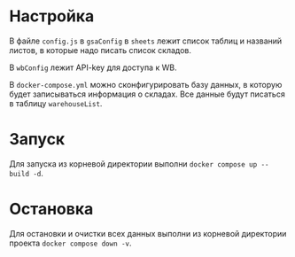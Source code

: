 # Настройка
В файле `config.js` в `gsaConfig` в `sheets` лежит список таблиц и названий листов, в которые надо писать список складов.

В `wbConfig` лежит API-key для доступа к WB.

В `docker-compose.yml` можно сконфигурировать базу данных, в которую будет записываться информация о складах. Все данные будут писаться в таблицу `warehouseList`.

# Запуск
Для запуска из корневой директории выполни `docker compose up --build -d`. 

# Остановка
Для остановки и очистки всех данных выполни из корневой директории проекта `docker compose down -v`. 
